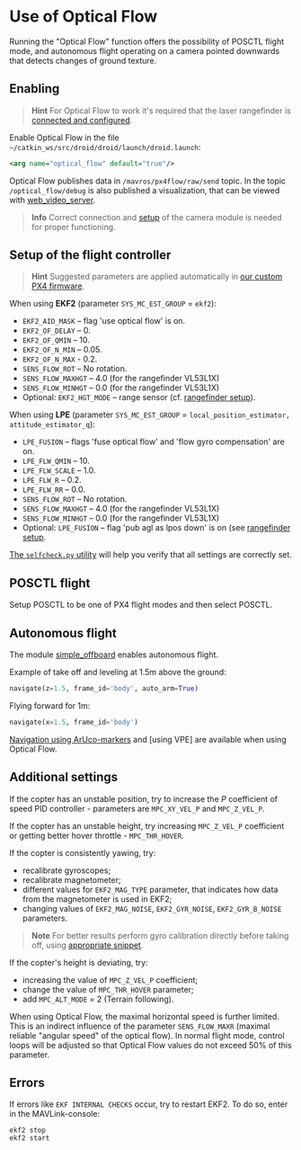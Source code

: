 # Use of Optical Flow

Running the "Optical Flow" function offers the possibility of POSCTL flight mode, and autonomous flight operating on a camera pointed downwards that detects changes of ground texture.

## Enabling

> **Hint** For Optical Flow to work it's required that the laser rangefinder is [connected and configured](laser.md).

Enable Optical Flow in the file `~/catkin_ws/src/droid/droid/launch/droid.launch`:

```xml
<arg name="optical_flow" default="true"/>
```

Optical Flow publishes data in `/mavros/px4flow/raw/send` topic. In the topic `/optical_flow/debug` is also published a visualization, that can be viewed with [web_video_server](web_video_server.md).

> **Info** Correct connection and [setup](camera.md) of the camera module is needed for proper functioning.

## Setup of the flight controller

> **Hint** Suggested parameters are applied automatically in [our custom PX4 firmware](firmware.md#modified-firmware-for-droid).

When using **EKF2** (parameter `SYS_MC_EST_GROUP` = `ekf2`):

* `EKF2_AID_MASK` – flag 'use optical flow' is on.
* `EKF2_OF_DELAY` – 0.
* `EKF2_OF_QMIN` – 10.
* `EKF2_OF_N_MIN` – 0.05.
* `EKF2_OF_N_MAX` - 0.2.
* `SENS_FLOW_ROT` – No rotation.
* `SENS_FLOW_MAXHGT` – 4.0 (for the rangefinder VL53L1X)
* `SENS_FLOW_MINHGT` – 0.0 (for the rangefinder VL53L1X)
* Optional: `EKF2_HGT_MODE` – range sensor (cf. [rangefinder setup](laser.md)).

When using **LPE** (parameter `SYS_MC_EST_GROUP` = `local_position_estimator, attitude_estimator_q`):

* `LPE_FUSION` – flags 'fuse optical flow' and 'flow gyro compensation' are on.
* `LPE_FLW_QMIN` – 10.
* `LPE_FLW_SCALE` – 1.0.
* `LPE_FLW_R` – 0.2.
* `LPE_FLW_RR` – 0.0.
* `SENS_FLOW_ROT` – No rotation.
* `SENS_FLOW_MAXHGT` – 4.0 (for the rangefinder VL53L1X)
* `SENS_FLOW_MINHGT` – 0.0 (for the rangefinder VL53L1X)
* Optional: `LPE_FUSION` – flag 'pub agl as lpos down' is on (see [rangefinder setup](laser.md).

[The `selfcheck.py` utility](selfcheck.md) will help you verify that all settings are correctly set.

## POSCTL flight

Setup POSCTL to be one of PX4 flight modes and then select POSCTL.

## Autonomous flight

The module [simple_offboard](simple_offboard.md) enables autonomous flight.

Example of take off and leveling at 1.5m above the ground:

```python
navigate(z=1.5, frame_id='body', auto_arm=True)
```

Flying forward for 1m:

```python
navigate(x=1.5, frame_id='body')
```

[Navigation using ArUco-markers](aruco_marker.md) and [using VPE] are available when using Optical Flow.

## Additional settings

<!-- TODO: статья по пидам -->

If the copter has an unstable position, try to increase the *P* coefficient of speed PID controller - parameters are `MPC_XY_VEL_P` and `MPC_Z_VEL_P`.

If the copter has an unstable height, try increasing `MPC_Z_VEL_P` coefficient or getting better hover throttle - `MPC_THR_HOVER`.

If the copter is consistently yawing, try:

* recalibrate gyroscopes;
* recalibrate magnetometer;
* different values for `EKF2_MAG_TYPE` parameter, that indicates how data from the magnetometer is used in EKF2;
* changing values of `EKF2_MAG_NOISE`, `EKF2_GYR_NOISE`, `EKF2_GYR_B_NOISE` parameters.

> **Note** For better results perform gyro calibration directly before taking off, using [appropriate snippet](snippets.md#calibrate-gyro).

If the copter's height is deviating, try:

* increasing the value of `MPC_Z_VEL_P` coefficient;
* change the value of `MPC_THR_HOVER` parameter;
* add `MPC_ALT_MODE` = 2 (Terrain following).

When using Optical Flow, the maximal horizontal speed is further limited. This is an indirect influence of the parameter `SENS_FLOW_MAXR` (maximal reliable "angular speed" of the optical flow). In normal flight mode, control loops will be adjusted so that Optical Flow values do not exceed 50% of this parameter.

## Errors

If errors like `EKF INTERNAL CHECKS` occur, try to restart EKF2. To do so, enter in the MAVLink-console:

```nsh
ekf2 stop
ekf2 start
```
